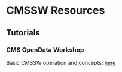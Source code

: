 # CMSSW Resources

## Tutorials
### CMS OpenData Workshop
Basic CMSSW operation and concepts: [here](https://cms-opendata-workshop.github.io/workshop2021-lesson-cmssw/index.html)
